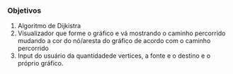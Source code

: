 ### Objetivos 
1. Algoritmo de Dijkistra
2. Visualizador que forme o gráfico e vá mostrando o caminho percorrido mudando a cor do nó/aresta do gráfico de acordo com o caminho percorrido
3. Input do usuário da quantidadede vertices, a fonte e o destino e o próprio gráfico. 